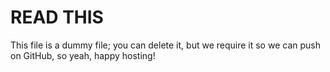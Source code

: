 # READ THIS
This file is a dummy file; you can delete it, but we require it so we can push on GitHub, so yeah, happy hosting!